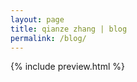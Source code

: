 ```yaml
---
layout: page
title: qianze zhang | blog
permalink: /blog/
---
```

<div class = "home">
 {% include preview.html %}
</div>
